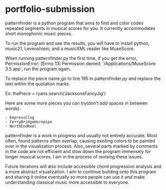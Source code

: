 # portfolio-submission
patternfinder is a python program that aims to find and color codes repeated segments in musical scores for you. It currently accommodates short monophonic music pieces. 

To run the program and see the results, you will have to install python, music21, Levenshtein, and a musicXML reader like MuseScore. 

When running patternfinder.py the first time, if you get the error,
PermissionError: [Errno 13] Permission denied: '/Applications/MuseScore 3.5.app',
run the program again. 

To replace the piece name,go to line 195 in patternfinder.py and replace the text within the quotation marks. 

Ex: thePiece = ryans.search('JacksonsFancyJig')

Here are some more pieces you can try(don't add spaces in between words):

	- EmpressClog
	- FerryBridgeHornpipe
	- NorthEndReel

patternfinder is a work in progress and usually not entirely accurate. Most often, found patterns often overlap, causing existing colors to be painted over in the visualization process. Also, several parts marked by comments in the code are not efficient and slow down the program immensely for longer musical scores. I am in the process of revising these issues.  

Future iterations will also include accessible chord progression analysis and a more abstract visualization. I aim to continue building onto this program and sharing it online eventually so more people can use it and make understanding classical music more accessible to everyone. 
